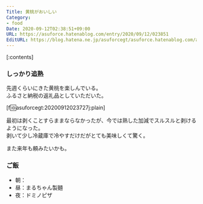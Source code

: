 ```yaml
---
Title: 黄桃がおいしい
Category:
- food
Date: 2020-09-12T02:38:51+09:00
URL: https://asuforce.hatenablog.com/entry/2020/09/12/023851
EditURL: https://blog.hatena.ne.jp/asuforcegt/asuforce.hatenablog.com/atom/entry/26006613626728149
---
```


[:contents]

###  しっかり追熟

先週くらいにきた黄桃を楽しんでいる。  
ふるさと納税の返礼品としていただいた。

[f:id:asuforcegt:20200912023727j:plain]

最初は剥くことすらままならなかったが、今では熟した加減でスルスルと剥けるようになった。  
剥いて少し冷蔵庫で冷やすだけだがとても美味しくて驚く。

また来年も頼みたいかも。

### ご飯

- 朝：
- 昼：まるちゃん製麺
- 夜：ドミノピザ
